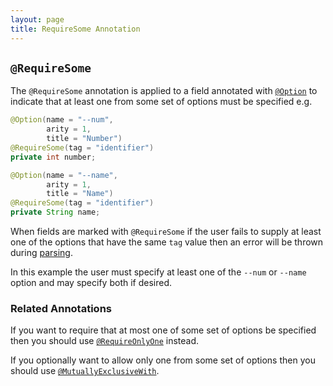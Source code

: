 ```yaml
---
layout: page 
title: RequireSome Annotation
---
```


## `@RequireSome`

The `@RequireSome` annotation is applied to a field annotated with [`@Option`](option.html) to indicate that at least
one from some set of options must be specified e.g.

```java
@Option(name = "--num",
        arity = 1,
        title = "Number")
@RequireSome(tag = "identifier")
private int number;

@Option(name = "--name",
        arity = 1,
        title = "Name")
@RequireSome(tag = "identifier")
private String name;
```

When fields are marked with `@RequireSome` if the user fails to supply at least one of the options that have the
same `tag` value then an error will be thrown during [parsing](../parser/).

In this example the user must specify at least one of the `--num` or `--name` option and may specify both if desired.

### Related Annotations

If you want to require that at most one of some set of options be specified then you should
use [`@RequireOnlyOne`](require-only-one.html) instead.

If you optionally want to allow only one from some set of options then you should
use [`@MutuallyExclusiveWith`](mutually-exclusive-with.html).